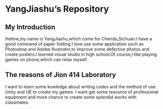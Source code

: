 # YangJiashu’s Repository
## My Introduction
  Hellow,my name is YangJiashu,which come for Chendu,Sichuan.I have a good command of paper folding.I love use some application such as Photoshop and Adobe Illustrator,to improve some defective photos and create posters.I learned visual studio in high school.Of course,I like playing games on phone,which can relax myself.
 ## The reasons of Jion 414 Laboratory
  I want to learn some kowledge about writing codes and the method of use Unity and UE to create my games.
  I want get some resource of professional equipment and more chance to create some splendid works with classmates.
